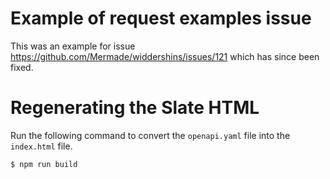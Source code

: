 # Example of request examples issue

This was an example for issue https://github.com/Mermade/widdershins/issues/121 which has since been fixed. 

# Regenerating the Slate HTML

Run the following command to convert the `openapi.yaml` file into the `index.html` file.  

```bash
$ npm run build
```
